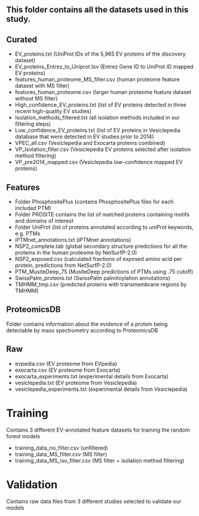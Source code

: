 ## This folder contains all the datasets used in this study.

## Curated
- EV_proteins.txt (UniProt IDs of the 5,965 EV proteins of the discovery dataset)
- EV_proteins_Entrez_to_Uniprot.tsv (Entrez Gene ID to UniProt ID mapped EV proteins)
- features_human_proteome_MS_filter.csv (human proteome feature dataset with MS filter)
- features_human_proteome.csv (larger human proteome feature dataset without MS filter)
- High_confidence_EV_proteins.txt (list of EV proteins detected in three recent high-quality EV studies)
- Isolation_methods_filtered.txt (all isolation methods included in our filtering steps)
- Low_confidence_EV_proteins.txt (list of EV proteins in Vesiclepedia database that were detected in EV studies prior to 2014)
- VPEC_all.csv (Vesiclepedia and Exocarta proteins combined)
- VP_Isolation_filter.csv (Vesiclepedia EV proteins selected after isolation method filtering)
- VP_pre2014_mapped.csv (Vesiclepedia low-confidence mapped EV proteins)

## Features
- Folder PhosphositePlus (contains PhosphositePlus files for each included PTM)
- Folder PROSITE contains the list of matched proteins containing motifs and domains of interest
- Folder UniProt (list of proteins annotated according to uniProt keywords, e.g. PTMs 
- iPTMnet_annotations.txt (iPTMnet annotations)
- NSP2_complete.tab (global secondary structure predictions for all the proteins in the human proteome by NetSurfP-2.0)
- NSP2_exposed.csv (calculated fractions of exposed amino acid per protein, predictions from NetSurfP-2.0)
- PTM_MusiteDeep_75 (MusiteDeep predictions of PTMs using .75 cutoff)
- SwissPalm_proteins.txt (SwissPalm palmitoylation annotations)
- TMHMM_tmp.csv (predicted proteins with transmembrane regions by TMHMM)

## ProteomicsDB
Folder contains information about the evidence of a protein being detectable by mass spectrometry according to ProteomicsDB

## Raw
- evpedia.csv (EV proteome from EVpedia)
- exocarta.csv (EV proteome from Exocarta)
- exocarta_experiments.txt (experimental details from Exocarta)
- vesiclepedia.txt (EV proteome from Vesiclepedia)
- vesiclepedia_experiments.txt (experimental details from Vesiclepedia)

# Training
Contains 3 different EV-annotated feature datasets for training the random forest models
- training_data_no_filter.csv (unfiltered)
- training_data_MS_filter.csv (MS filter)
- training_data_MS_iso_filter.csv (MS filter + isolation method filtering)

# Validation 
Contains raw data files from 3 different studies selected to validate our models 

